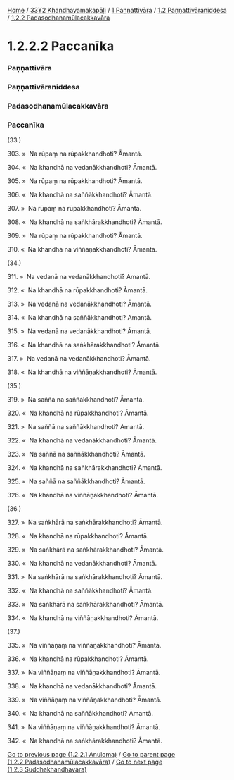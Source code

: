 
[Home](/) / [33Y2 Khandhayamakapāḷi](/tipitaka/33Y2.md) / [1 Paṇṇattivāra](/tipitaka/33Y2/1.md) / [1.2 Paṇṇattivāraniddesa](/tipitaka/33Y2/1/1.2.md) / [1.2.2 Padasodhanamūlacakkavāra](/tipitaka/33Y2/1/1.2/1.2.2.md)

# 1.2.2.2 Paccanīka

### Paṇṇattivāra

### Paṇṇattivāraniddesa

### Padasodhanamūlacakkavāra

### Paccanīka

(33.)

303\. »  Na rūpaṃ na rūpakkhandhoti? Āmantā.

304\. «  Na khandhā na vedanākkhandhoti? Āmantā.

305\. »  Na rūpaṃ na rūpakkhandhoti? Āmantā.

306\. «  Na khandhā na saññākkhandhoti? Āmantā.

307\. »  Na rūpaṃ na rūpakkhandhoti? Āmantā.

308\. «  Na khandhā na saṅkhārakkhandhoti? Āmantā.

309\. »  Na rūpaṃ na rūpakkhandhoti? Āmantā.

310\. «  Na khandhā na viññāṇakkhandhoti? Āmantā.

(34.)

311\. »  Na vedanā na vedanākkhandhoti? Āmantā.

312\. «  Na khandhā na rūpakkhandhoti? Āmantā.

313\. »  Na vedanā na vedanākkhandhoti? Āmantā.

314\. «  Na khandhā na saññākkhandhoti? Āmantā.

315\. »  Na vedanā na vedanākkhandhoti? Āmantā.

316\. «  Na khandhā na saṅkhārakkhandhoti? Āmantā.

317\. »  Na vedanā na vedanākkhandhoti? Āmantā.

318\. «  Na khandhā na viññāṇakkhandhoti? Āmantā.

(35.)

319\. »  Na saññā na saññākkhandhoti? Āmantā.

320\. «  Na khandhā na rūpakkhandhoti? Āmantā.

321\. »  Na saññā na saññākkhandhoti? Āmantā.

322\. «  Na khandhā na vedanākkhandhoti? Āmantā.

323\. »  Na saññā na saññākkhandhoti? Āmantā.

324\. «  Na khandhā na saṅkhārakkhandhoti? Āmantā.

325\. »  Na saññā na saññākkhandhoti? Āmantā.

326\. «  Na khandhā na viññāṇakkhandhoti? Āmantā.

(36.)

327\. »  Na saṅkhārā na saṅkhārakkhandhoti? Āmantā.

328\. «  Na khandhā na rūpakkhandhoti? Āmantā.

329\. »  Na saṅkhārā na saṅkhārakkhandhoti? Āmantā.

330\. «  Na khandhā na vedanākkhandhoti? Āmantā.

331\. »  Na saṅkhārā na saṅkhārakkhandhoti? Āmantā.

332\. «  Na khandhā na saññākkhandhoti? Āmantā.

333\. »  Na saṅkhārā na saṅkhārakkhandhoti? Āmantā.

334\. «  Na khandhā na viññāṇakkhandhoti? Āmantā.

(37.)

335\. »  Na viññāṇaṃ na viññāṇakkhandhoti? Āmantā.

336\. «  Na khandhā na rūpakkhandhoti? Āmantā.

337\. »  Na viññāṇaṃ na viññāṇakkhandhoti? Āmantā.

338\. «  Na khandhā na vedanākkhandhoti? Āmantā.

339\. »  Na viññāṇaṃ na viññāṇakkhandhoti? Āmantā.

340\. «  Na khandhā na saññākkhandhoti? Āmantā.

341\. »  Na viññāṇaṃ na viññāṇakkhandhoti? Āmantā.

342\. «  Na khandhā na saṅkhārakkhandhoti? Āmantā.

[Go to previous page (1.2.2.1 Anuloma)](/tipitaka/33Y2/1/1.2/1.2.2/1.2.2.1.md) / [Go to parent page (1.2.2 Padasodhanamūlacakkavāra)](/tipitaka/33Y2/1/1.2/1.2.2.md) / [Go to next page (1.2.3 Suddhakhandhavāra)](/tipitaka/33Y2/1/1.2/1.2.3.md)


